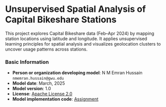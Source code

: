 # Unsupervised Spatial Analysis of Capital Bikeshare Stations 
This project explores Capital Bikeshare data (Feb–Apr 2024) by mapping station locations using latitude and longitude. It applies unsupervised learning principles for spatial analysis and visualizes geolocation clusters to uncover usage patterns across stations.

### Basic Information

* **Person or organization developing model**: N M Emran Hussain `nmemran.hussain@gwu.edu`
* **Model date**: March, 2025
* **Model version**: 1.0 
* **License**: [Apache License 2.0](https://github.com/nmemranhussain/RML_A_1_Group_11/blob/main/LICENSE)
* **Model implementation code**: [Assignment](https://github.com/nmemranhussain/6315_A_1/blob/main/6315_A_2.ipynb)
